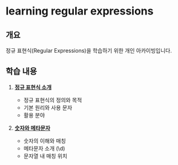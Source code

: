 # learning regular expressions

## 개요
정규 표현식(Regular Expressions)을 학습하기 위한 개인 아카이빙입니다.


## 학습 내용

1. **[정규 표현식 소개](regex_introduction.md)**
   - 정규 표현식의 정의와 목적
   - 기본 원리와 사용 문자
   - 활용 분야

2. **[숫자와 메타문자](regex_numbers_and_metacharacters.md)**
   - 숫자의 이해와 매칭
   - 메타문자 소개 (\d)
   - 문자열 내 매칭 위치
